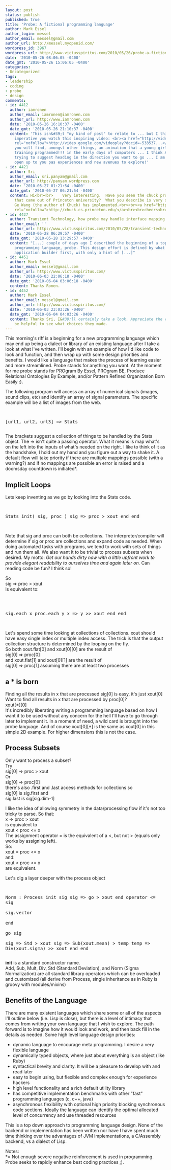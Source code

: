 ```yaml
---
layout: post
status: publish
published: true
title: 'Probe: A fictional programming language'
author: Mark Essel
author_login: messel
author_email: messel@gmail.com
author_url: http://messel.myopenid.com/
wordpress_id: 3967
wordpress_url: http://www.victusspiritus.com/2010/05/26/probe-a-fictional-programming-language-design/
date: '2010-05-26 08:06:05 -0400'
date_gmt: '2010-05-26 15:06:05 -0400'
categories:
- Uncategorized
tags:
- leadership
- coding
- probe
- design
comments:
- id: 4412
  author: iamronen
  author_email: iamronen@iamronen.com
  author_url: http://www.iamronen.com
  date: '2010-05-26 16:10:37 -0400'
  date_gmt: '2010-05-26 21:10:37 -0400'
  content: 'This isn&#39;t "my kind of post" to relate to ... but I think it&#39;s
    imperative you watch this inspiring video: <br><a href="http://video.google.com/videoplay?docid=-533537336174204822#"
    rel="nofollow">http://video.google.com/videoplay?docid=-533537...</a><br><br>Inside
    you will find, amongst other things, an animation that a young girl with no official
    training programmed!!! in the early days of computers ... I think Alan Kay was
    trying to suggest heading in the direction you want to go ... I am sure this will
    open up to you pas experiences and new avenues to explore!'
- id: 4421
  author: Sri
  author_email: sri.panyam@gmail.com
  author_url: http://panyam.wordpress.com
  date: '2010-05-27 01:21:54 -0400'
  date_gmt: '2010-05-27 06:21:54 -0400'
  content: Hi<br><br>    Very interesting.  Have you seen the chuck programming language
    that came out of Princeton university?  What you describe is very similar to what
    Ge Wang (the author of Chuck) has implemented.<br><br><a href="http://chuck.cs.princeton.edu/"
    rel="nofollow">http://chuck.cs.princeton.edu/</a><br><br>cheers<br>Sri
- id: 4427
  author: Transient Technology, how probe may handle interface mapping - Victus Spiritus
  author_email: ''
  author_url: http://www.victusspiritus.com/2010/05/28/transient-technology-how-probe-may-handle-interface-mapping/
  date: '2010-05-28 06:29:57 -0400'
  date_gmt: '2010-05-28 13:29:57 -0400'
  content: "[...] couple of days ago I described the beginning of a top down designed
    programming language, probe. This design effort is defined by what I want as an
    application builder first, with only a hint of [...]"
- id: 4451
  author: Mark Essel
  author_email: messel@gmail.com
  author_url: http://www.victusspiritus.com/
  date: '2010-06-03 22:06:18 -0400'
  date_gmt: '2010-06-04 03:06:18 -0400'
  content: Thanks Ronen.
- id: 4452
  author: Mark Essel
  author_email: messel@gmail.com
  author_url: http://www.victusspiritus.com/
  date: '2010-06-03 23:03:26 -0400'
  date_gmt: '2010-06-04 04:03:26 -0400'
  content: Thanks Sri, I&#39;ll certainly take a look. Appreciate the related share.  <br>Could
    be helpful to see what choices they made.
---
```

<p>This morning's riff is a beginning for a new programming language which may end up being a dialect or library of an existing language after I take a look at what I've written. I'll begin with an example of how I'd like code to look and function, and then wrap up with some design priorities and benefits. I would like a language that makes the process of learning easier and more streamlined. Probe stands for anything you want. At the moment for me probe stands for PROgram By Essel, PROgram BE, Produce Relational Ontologies By Example, and/or Pattern Refined Organization Born Easily :).</p>
<p>The following program will access an array of numerical signals (images, sound clips, etc) and identify an array of signal parameters. The specific example will be a list of images from the web.</p>
<pre>

[url1, url2, url3] => Stats</pre>
<p>The brackets suggest a collection of things to be handled by the Stats object. The => isn't quite a passing operator. What it means is map what's on the left into the inputs of what's needed on the right. I like to think of it as the handshake, I hold out my hand and you figure out a way to shake it. A default flow will take priority if there are multiple mappings possible (with a warning?) and if no mappings are possible an error is raised and a doomsday countdown is initiated*.</p>
<h2>Implicit Loops</h2>
<p>Lets keep inventing as we go by looking into the Stats code.</p>
<pre>

Stats
     init( sig, proc )
         sig => proc > xout
     end
 end

</pre>
<p>Note that sig and proc can both be collections. The interpreter/compiler will determine if sig or proc are collections and expand code as needed. When doing automated tasks with programs, we tend to work with sets of things and run them all. We also want it to be trivial to process subsets when desired. My motto: <em>Get our hands dirty now with a little upfront work to provide elegant readability to ourselves time and again later on.</em> Can reading code be fun? I think so!</p>
<p>So<br />
sig => proc > xout<br />
Is equivalent to:</p>
<pre> 

sig.each x
     proc.each y
         x => y >> xout
     end
 end

</pre>
<p>Let's spend some time looking at collections of collections. xout should have easy single index or multiple index access. The trick is that the output collection structure is determined by the looping on the fly.<br />
So both xout.flat[0] and xout[0][0] are the result of<br />
sig[0] => proc[0]<br />
and xout.flat[1] and xout[0][1] are the result of<br />
sig[0] => proc[1] assuming there are at least two processes</p>
<h2>a * is born</h2>
<p>Finding all the results in x that are processed sig[0] is easy, it's just xout[0]<br />
Want to find all results in x that are processed by proc[0]?<br />
xout[*][0]<br />
It's incredibly liberating writing a programming language based on how I want it to be used without any concern for the hell I'll have to go through later to implement it. In a moment of need, a wild card is brought into the probe language. And of course xout[0][*] is the same as xout[0] in this simple 2D example. For higher dimensions this is not the case.</p>
<h2>Process Subsets</h2>
<p>Only want to process a subset?<br />
Try<br />
sig[0] => proc > xout<br />
Or<br />
sig[0] => proc[0]<br />
there's also .first and .last access methods for collections so<br />
sig[0] is sig.first and<br />
sig.last is sig[sig.dim-1]</p>
<p>I like the idea of allowing symmetry in the data/processing flow if it's not too tricky to parse. So that:<br />
x => proc > xout<br />
is equivalent to<br />
xout < proc <= x<br />
The assignment operator = is the equivalent of a <, but not > (equals only works by assigning left).<br />
So:<br />
xout = proc <= x<br />
and:<br />
xout < proc <= x<br />
are equivalent.</p>
<p>Let's dig a layer deeper with the process object</p>
<pre>

Norm : Process
     init sig
         sig => go > xout
     end
     operator <= sig          
         sig.vector      
     end      
     go sig          
         sig => Std > xout
         sig => Sub(xout.mean) > temp
         temp => Div(xout.sigma) >> xout
     end
 end
</pre>
<p><strong>init</strong> is a standard constructor name.<br />
Add, Sub, Mult, Div, Std (Standard Deviation), and Norm (Sigma Normalization) are all standard library operators which can be overloaded and customized (all derive from Process, single inheritance as in Ruby is groovy with modules/mixins)</p>
<h2>Benefits of the Language</h2>
<p>There are many existent languages which share some or all of the aspects I'll outline below (i.e. Lisp is close), but there is a level of intimacy that comes from writing your own language that I wish to explore. The path forward is to imagine how it would look and work, and then back fill in the details as needed. Some high level language design priorities:</p>
<ul>
<li>dynamic language to encourage meta programming. I desire a very flexible language</li>
<li>dynamically typed objects, where just about everything is an object (like Ruby)</li>
<li>syntactical brevity and clarity. It will be a pleasure to develop with and read later</li>
<li>easy to begin using, but flexible and complex enough for experience hackers</li>
<li>high level functionality and a rich default utility library</li>
<li>has competitive implementation benchmarks with other "fast" programming languages (c, c++, java)</li>
<li>asynchronous flexibility with optional high priority blocking synchronous code sections. Ideally the language can identify the optimal allocated level of concurrency  and use threaded resources</li>
</ul>
<p>This is a top down approach to programming language design. None of the backend or implementation has been written nor have I have spent much time thinking over the advantages of JVM implementations, a C/Assembly backend, vs a dialect of Lisp.</p>
<p>Notes:<br />
*= Not enough severe negative reinforcement is used in programming. Probe seeks to rapidly enhance best coding practices ;).</p>
